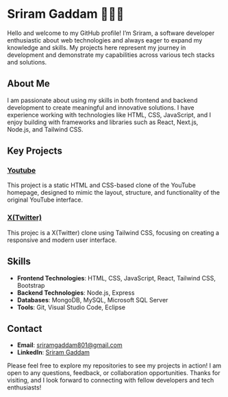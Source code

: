 # Sriram  Gaddam 🙋🏻‍♂️

Hello and welcome to my GitHub profile! I’m Sriram, a software developer enthusiastic about web technologies and always eager to expand my knowledge and skills. My projects here represent my journey in development and demonstrate my capabilities across various tech stacks and solutions.

## About Me

I am passionate about using my skills in both frontend and backend development to create meaningful and innovative solutions. I have experience working with technologies like HTML, CSS, JavaScript, and I enjoy building with frameworks and libraries such as React, Next.js, Node.js, and Tailwind CSS.

## Key Projects

### [Youtube](https://github.com/sriramgaddam1/Youtube)

This project is a static HTML and CSS-based clone of the YouTube homepage, designed to mimic the layout, structure, and functionality of the original YouTube interface.

### [X(Twitter)](https://github.com/sriramgaddam1/X-Twitter-)

This projec is a X(Twitter) clone using Tailwind CSS, focusing on creating a responsive and modern user interface. 

## Skills

- **Frontend Technologies**: HTML, CSS, JavaScript, React, Tailwind CSS, Bootstrap
- **Backend Technologies**: Node.js, Express
- **Databases**: MongoDB, MySQL, Microsoft SQL Server
- **Tools**: Git, Visual Studio Code, Eclipse

## Contact

- **Email**: [sriramgaddam801@gmail.com](mailto:sriramgaddam801@gmail.com)
- **LinkedIn**: [Sriram Gaddam](https://www.linkedin.com/in/sriram-gaddam-a583b2278/)

Please feel free to explore my repositories to see my projects in action! I am open to any questions, feedback, or collaboration opportunities. Thanks for visiting, and I look forward to connecting with fellow developers and tech enthusiasts!
